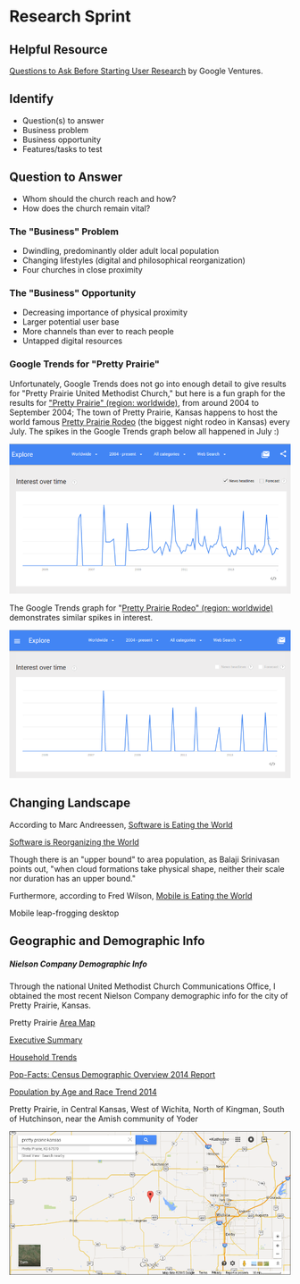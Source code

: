 # Research Sprint

## Helpful Resource

[Questions to Ask Before Starting User Research](http://www.gv.com/lib/questions-to-ask-before-starting-user-research) by Google Ventures.

## Identify

* Question(s) to answer
* Business problem
* Business opportunity
* Features/tasks to test

## Question to Answer

* Whom should the church reach and how?
* How does the church remain vital?

### The "Business" Problem

* Dwindling, predominantly older adult local population 
* Changing lifestyles (digital and philosophical reorganization)
* Four churches in close proximity

### The "Business" Opportunity

* Decreasing importance of physical proximity
* Larger potential user base
* More channels than ever to reach people
* Untapped digital resources

### Google Trends for "Pretty Prairie"

Unfortunately, Google Trends does not go into enough detail to give results for "Pretty Prairie United Methodist Church," but here is a fun graph for the results for ["Pretty Prairie" (region: worldwide)](http://www.google.com/trends/explore#q=pretty%20prairie), from around 2004 to September 2004; The town of Pretty Prairie, Kansas happens to host the world famous [Pretty Prairie Rodeo](http://www.pprodeo.com) (the biggest night rodeo in Kansas) every July. The spikes in the Google Trends graph below all happened in July :) 

![](google-maps-and-trends/google-trends-pretty-prairie-worldwide.png)

The Google Trends graph for "[Pretty Prairie Rodeo" (region: worldwide)](http://www.google.com/trends/explore#q=%22pretty+prairie+rodeo%22) demonstrates similar spikes in interest. 

![](google-maps-and-trends/google-trends-pretty-prairie-rodeo-worldwide.png)

## Changing Landscape

According to Marc Andreessen, [Software is Eating the World](http://online.wsj.com/article/SB10001424053111903480904576512250915629460.html)

[Software is Reorganizing the World](http://www.wired.com/2013/11/software-is-reorganizing-the-world-and-cloud-formations-could-lead-to-physical-nations)

Though there is an "upper bound" to area population, as Balaji Srinivasan points out, "when cloud formations take physical shape, neither their scale nor duration has an upper bound." 

Furthermore, according to Fred Wilson, [Mobile is Eating the World](http://www.avc.com/a_vc/2013/06/mobile-is-eating-the-world.html)

Mobile leap-frogging desktop

## Geographic and Demographic Info

##### Nielson Company Demographic Info

Through the national United Methodist Church Communications Office, I obtained the most recent Nielson Company demographic info for the city of Pretty Prairie, Kansas. 

Pretty Prairie [Area Map](https://drive.google.com/file/d/0B02bpu7HZwJRaVp5dGNMOUpYbU0/view?usp=sharing)

[Executive Summary](https://drive.google.com/file/d/0B02bpu7HZwJRMFJTM3BWZXprbWM/view?usp=sharing)

[Household Trends](https://drive.google.com/file/d/0B02bpu7HZwJRV1dnSGplRUxmMDg/view?usp=sharing)

[Pop-Facts: Census Demographic Overview 2014 Report](https://drive.google.com/file/d/0B02bpu7HZwJRSHFwVm5kX0FHMmc/view?usp=sharing)

[Population by Age and Race Trend 2014](https://drive.google.com/file/d/0B02bpu7HZwJRelJTXzd1XzVWUE0/view?usp=sharing)

Pretty Prairie, in Central Kansas, West of Wichita, North of Kingman, South of Hutchinson, near the Amish community of Yoder

![](google-maps-and-trends/google-map-pretty-prairie-wichita.png)